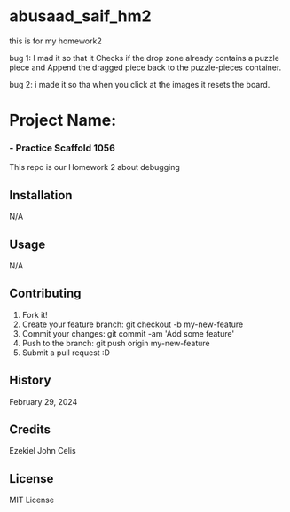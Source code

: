 # abusaad_saif_hm2
this is for my homework2


bug 1: I mad it so that it Checks if the drop zone already contains a puzzle piece and Append the dragged piece back to the puzzle-pieces container.

bug 2: i made it so tha when you click at the images it resets the board.


# Project Name:  
### - Practice Scaffold 1056
 This repo is our Homework 2 about debugging


## Installation 

N/A 

## Usage 

N/A

## Contributing

1. Fork it!
2. Create your feature branch: git checkout -b my-new-feature
3. Commit your changes: git commit -am 'Add some feature'
4. Push to the branch: git push origin my-new-feature
5. Submit a pull request :D


## History

February 29, 2024

## Credits 

Ezekiel John Celis

## License 

MIT License
